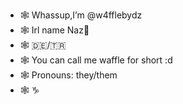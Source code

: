 - 🕸️ Whassup,I’m @w4fflebydz
- 🕸️ Irl name Naz🍬
- 🕸️ 🇩🇪/🇹🇷
- 🕸️ You can call me waffle for short :d
- 🕸️ Pronouns: they/them
- 🕸️ ♑️

<!---
w4fflebydz/w4fflebydz is a ✨ special ✨ repository because its `README.md` (this file) appears on your GitHub profile.
You can click the Preview link to take a look at your changes.
--->
